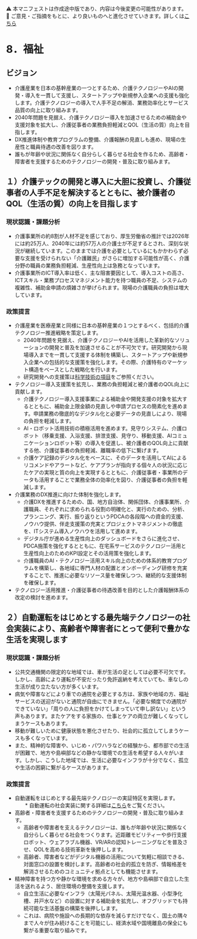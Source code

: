 ⚠️ 本マニフェストは作成途中版であり、内容は今後変更の可能性があります。  
💬 ご意見・ご指摘をもとに、より良いものへと進化させていきます。詳しくは[こちら](README.md#このマニフェスト自身もみんなの知恵を集めて改善していきます)


# 8．福祉

## ビジョン

* 介護産業を日本の基幹産業の一つとするため、介護テクノロジーやAIの開発・導入を一貫して支援し、スタートアップや新規参入企業への支援も強化します。介護テクノロジーの導入で人手不足の解消、業務効率化とサービス品質の向上に取り組みます。
* 2040年問題を見据え、介護テクノロジー導入を加速させるための補助金や支援対象を拡大し、介護従事者の業務負担軽減とQOL（生活の質）向上を目指します。
* DX推進体制や教育プログラムの整備、介護報酬の見直しも進め、現場の生産性と職員待遇の改善を図ります。
* 誰もが年齢や状況に関係なく自分らしく暮らせる社会を作るため、高齢者・障害者を支援するためのテクノロジーの開発・普及に取り組みます。

## １）介護テックの開発と導入に大胆に投資し、介護従事者の人手不足を解決するとともに、被介護者のQOL（生活の質）の向上を目指します

### 現状認識・課題分析

* 介護事業所の約8割が人材不足を感じており、厚生労働省の推計では2026年には約25万人、2040年には約57万人の介護士が不足するとされ、深刻な状況が継続しています。このままでは介護を必要としているにもかかわらず必要な支援を受けられない「介護難民」がさらに増加する可能性が高く、介護分野の職員の業務負担軽減、生産性向上は急務となっています。
* 介護事業所のICT導入率は低く、主な阻害要因として、導入コストの高さ、ICTスキル・業務プロセスマネジメント能力を持つ職員の不足、システムの複雑性、補助金申請の煩雑さが挙げられます。現場の介護職員の負担は増大しています。

### 政策提言

* 介護産業を医療産業と同様に日本の基幹産業の１つとするべく、包括的介護テクノロジー推進戦略を策定します。
  * 2040年問題を見据え、介護テクノロジーやAIを活用した革新的なソリューションの開発と普及を加速させることが不可欠です。研究開発から現場導入までを一貫して支援する体制を構築し、スタートアップや新規参入企業への包括的な支援策を強化します。その際、介護特有のマーケット構造をベースとした戦略化を行います。
  * 研究開発への支援策は[科学技術の項目](https://policy.team-mir.ai/view/15_%E3%82%B9%E3%83%86%E3%83%83%E3%83%97%EF%BC%91%E7%A7%91%E5%AD%A6%E6%8A%80%E8%A1%93.md)をご参照ください。
* テクノロジー導入支援策を拡充し、業務の負担軽減と被介護者のQOL向上に貢献します。
  * 介護テクノロジー導入支援事業による補助金や開発支援の対象を拡大するとともに、補助金上限金額の見直しや申請プロセスの簡素化を進めます。申請業務の徹底的なデジタル化と必要データの見直しにより、現場の負担を軽減します。
  * AI・ロボット活用技術の積極活用を進めます。見守りシステム、介護ロボット（移乗支援、入浴支援、排泄支援、見守り、移動支援、AIコミュニケーションロボット等）の導入を促進し、被介護者のQOL向上に貢献する他、介護従事者の負担軽減、離職率の低下に繋げます。
  * 介護ケア記録のデジタル化をベースに、そのデータを活用してAIによるリコメンドやアラートなど、ケアプランが指向する個々人の状況に応じたケアの実現と質の向上を実現するとともに、介護従事者・事業所のデータも活用することで業務全体の効率化を図り、介護従事者の負担を軽減します。
* 介護業務のDX推進に向けた体制を強化します。
  * 介護DXを推進するための、国、地方自治体、関係団体、介護事業所、介護職員、それぞれに求められる役割の明確化と、実行のための、分析、プランニング、実行、振り返りというPDCAの各段階への資金的支援、ノウハウ提供、伴走支援策の充実とプロジェクトマネジメントの徹底を、ITシステム導入ノウハウを活用して進めます。
  * デジタル庁が進める生産性向上のダッシュボードをさらに進化させ、PDCA施策を強化するとともに、在宅系サービスのテクノロジー活用と生産性向上のためのKPI設定とその活用策を強化します。
  * 介護職員のAI・テクノロジー活用スキル向上のための体系的教育プログラムを構築し、各地域に専門人材の配置とオンボーディング研修を充実することで、推進に必要なリソース量を確保しつつ、継続的な支援体制を確保します。
* テクノロジー活用推進・介護従事者の待遇改善を目的とした介護報酬体系の改定の検討を進めます。

## ２）自動運転をはじめとする最先端テクノロジーの社会実装により、高齢者や障害者にとって便利で豊かな生活を実現します

### 現状認識・課題分析

* 公共交通機関の限定的な地域では、車が生活の足としては必要不可欠です。しかし、高齢により運転が不安だったり免許返納を考えていても、車なしの生活が成り立たない方が多くいます。  
* 病気や障害などにより車での通院を必要とする方は、家族や地域の方、福祉サービスの送迎がないと通院が自由にできません。「必要な頻度での通院ができていない」「周りの人に負担をかけてしまっていて申し訳ない」という声もあります。またケアをする家族の、仕事とケアの両立が難しくなってしまうケースもあります。
* 移動が難しいために健康状態を悪化させたり、社会的に孤立してしまうケースも多くなっています。
* また、精神的な障害や、いじめ・パワハラなどの経験から、都市部での生活が困難で、地方や島嶼部などの静かな環境での生活を希望する人々がいます。しかし、こうした地域では、生活に必要なインフラが十分でなく、孤立や生活の困窮に繋がるケースがあります。

### 政策提言

* 自動運転をはじめとする最先端テクノロジーの実証特区を実現します。
　　* 自動運転の社会実装に関する詳細は[こちら](https://policy.team-mir.ai/view/34_%E3%82%B9%E3%83%86%E3%83%83%E3%83%97%EF%BC%93%E7%94%A3%E6%A5%AD.md)をご覧ください。
* 高齢者・障害者を支援するためのテクノロジーの開発・普及に取り組みます。
  * 高齢者や障害者を支えるテクノロジーは、誰もが年齢や状況に関係なく自分らしく暮らせる社会をつくります。近距離モビリティーや歩行支援ロボット、ウェアラブル機器、VR/ARの認知トレーニングなどを普及させ、QOLを高める技術革新を後押しします。
  * 高齢者、障害者などがデジタル機器の活用について気軽に相談できる、対面窓口の設置を検討します。高齢者の社会的孤立を防ぎ、情報格差を解消させるためのコミュニティ拠点としても機能させます。
* 精神障害を持つ方や静かな環境を求める方々が、地方や島嶼部で自立した生活を送れるよう、居住環境の整備を支援します。
  * 自立生活に必要なインフラ（太陽光パネル、太陽光温水器、小型浄化槽、井戸水など）の設置に対する補助金を拡充し、オフグリッドでも持続可能な生活基盤の構築を後押しします。
  * これは、病院や施設への長期的な依存を減らすだけでなく、国土の隅々まで人々が住み続けることを可能にし、経済水域や国境離島の保全にも繋がる重要な取り組みです。
